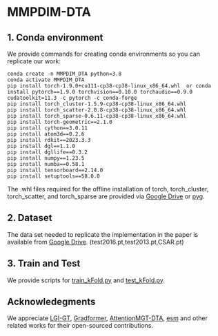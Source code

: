 # MMPDIM-DTA
## 1. Conda environment
We provide commands for creating conda environments so you can replicate our work:
```
conda create -n MMPDIM_DTA python=3.8
conda activate MMPDIM_DTA
pip install torch-1.9.0+cu111-cp38-cp38-linux_x86_64.whl  or conda install pytorch==1.9.0 torchvision==0.10.0 torchaudio==0.9.0 cudatoolkit=11.3 -c pytorch -c conda-forge
pip install torch_cluster-1.5.9-cp38-cp38-linux_x86_64.whl
pip install torch_scatter-2.0.8-cp38-cp38-linux_x86_64.whl
pip install torch_sparse-0.6.11-cp38-cp38-linux_x86_64.whl
pip install torch-geometric==2.1.0
pip install cython==3.0.11
pip install atom3d==0.2.6
pip install rdkit==2023.3.3
pip install dgl==1.1.0
pip install dgllife==0.3.2
pip install numpy==1.23.5
pip install numba==0.58.1
pip install tensorboard==2.14.0
pip install setuptools==58.0.0
```
The .whl files required for the offline installation of torch, torch_cluster, torch_scatter, and torch_sparse are provided via [Google Drive](https://drive.google.com/drive/folders/1SyVzxgTGPr9dtBRbexzlLA5PMmUuJKPl?usp=sharing) or [pyg](https://pytorch-geometric.com/whl/).
## 2. Dataset
The data set needed to replicate the implementation in the paper is available from [Google Drive](https://drive.google.com/drive/folders/1SyVzxgTGPr9dtBRbexzlLA5PMmUuJKPl?usp=sharing). (test2016.pt,test2013.pt,CSAR.pt)
## 3. Train and Test
We provide scripts for [train_kFold.py](train_kFold.py) and [test_kFold.py](test_kFold.py).

## Acknowledegments
We appreciate [LGI-GT](https://github.com/shuoyinn/LGI-GT), [Gradformer](https://github.com/LiuChuang0059/Gradformer), [AttentionMGT-DTA](https://github.com/JK-Liu7/AttentionMGT-DTA), [esm](https://github.com/facebookresearch/esm)    and other related works for their open-sourced contributions.
